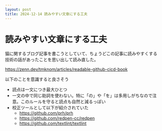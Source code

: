 ```yaml
---
layout: post
title: 2024-12-14 読みやすい文章にする工夫
---
```


# 読みやすい文章にする工夫

猫に関するブログ記事を書こうとしていて、ちょうどこの記事に読みやすくする技術の話があったことを思い出して読み直した。

https://zenn.dev/tmknom/articles/readable-github-cicd-book

以下のことを意識すると良さそう

- 読点は一文につき最大ひとつ
- 一文の中で同じ助詞を使わない。特に「の」や「を」は多用しがちなので注意。このルールを守ると読点も自然と減るっぽい
- 校正ツールとして以下が紹介されていた
  - https://github.com/prh/prh
  - https://github.com/redpen-cc/redpen
  - https://github.com/textlint/textlint
